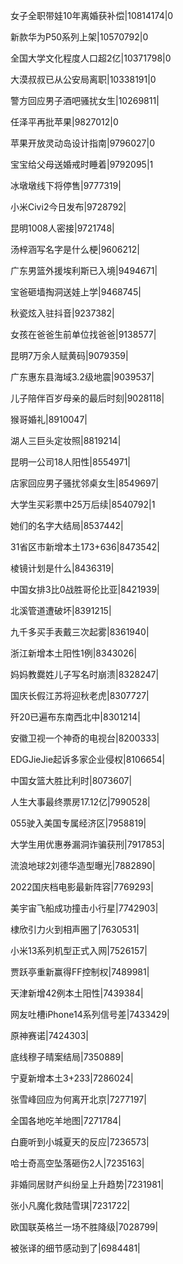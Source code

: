 女子全职带娃10年离婚获补偿|10814174|0

新款华为P50系列上架|10570792|0

全国大学文化程度人口超2亿|10371798|0

大漠叔叔已从公安局离职|10338191|0

警方回应男子酒吧骚扰女生|10269811|

任泽平再批苹果|9827012|0

苹果开放灵动岛设计指南|9796027|0

宝宝给父母送婚戒时睡着|9792095|1

冰墩墩线下将停售|9777319|

小米Civi2今日发布|9728792|

昆明1008人密接|9721748|

汤梓涵写名字是什么梗|9606212|

广东男篮外援埃利斯已入境|9494671|

宝爸砸墙掏洞送娃上学|9468745|

秋瓷炫入驻抖音|9237382|

女孩在爸爸生前单位找爸爸|9138577|

昆明7万余人赋黄码|9079359|

广东惠东县海域3.2级地震|9039537|

儿子陪伴百岁母亲的最后时刻|9028118|

猴哥婚礼|8910047|

湖人三巨头定妆照|8819214|

昆明一公司18人阳性|8554971|

店家回应男子骚扰邻桌女生|8549697|

大学生买彩票中25万后续|8540792|1

她们的名字大结局|8537442|

31省区市新增本土173+636|8473542|

棱镜计划是什么|8436319|

中国女排3比0战胜哥伦比亚|8421939|

北溪管道遭破坏|8391215|

九千多买手表戴三次起雾|8361940|

浙江新增本土阳性1例|8343026|

妈妈教爨姓儿子写名时崩溃|8328247|

国庆长假江苏将迎秋老虎|8307727|

歼20已遍布东南西北中|8301214|

安徽卫视一个神奇的电视台|8200333|

EDGJieJie起诉多家企业侵权|8106654|

中国女篮大胜比利时|8073607|

人生大事最终票房17.12亿|7990528|

055驶入美国专属经济区|7958819|

大学生用优惠券漏洞诈骗获刑|7917853|

流浪地球2刘德华造型曝光|7882890|

2022国庆档电影最新阵容|7769293|

美宇宙飞船成功撞击小行星|7742903|

棣欣引力火到相声圈了|7630531|

小米13系列机型正式入网|7526157|

贾跃亭重新赢得FF控制权|7489981|

天津新增42例本土阳性|7439384|

网友吐槽iPhone14系列信号差|7433429|

原神赛诺|7424303|

底线穆子晴案结局|7350889|

宁夏新增本土3+233|7286024|

张雪峰回应为何离开北京|7277197|

全国各地吃羊地图|7271784|

白鹿听到小城夏天的反应|7236573|

哈士奇高空坠落砸伤2人|7235163|

非婚同居财产纠纷呈上升趋势|7231981|

张小凡魔化救陆雪琪|7231722|

欧国联英格兰一场不胜降级|7028799|

被张译的细节感动到了|6984481|

